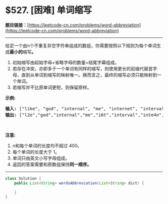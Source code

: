 # $527. [困难] 单词缩写

**题目链接：**[https://leetcode-cn.com/problems/word-abbreviation](https://leetcode-cn.com/problems/word-abbreviation)

---

<div class="content__1Y2H">
 <div class="notranslate">
  <p>给定一个由n个不重复非空字符串组成的数组，你需要按照以下规则为每个单词生成<strong>最小的</strong>缩写<strong>。</strong></p> 
  <ol> 
   <li>初始缩写由起始字母+省略字母的数量+结尾字幕组成。</li> 
   <li>若存在冲突，亦即多于一个单词有同样的缩写，则使用更长的前缀代替首字母，直到从单词到缩写的映射唯一。换而言之，最终的缩写必须只能映射到一个单词。</li> 
   <li>若缩写并不比原单词更短，则保留原样。</li> 
  </ol> 
  <p><strong>示例:</strong></p> 
  <pre class="language-text"><strong>输入:</strong> ["like", "god", "internal", "me", "internet", "interval", "intension", "face", "intrusion"]
<strong>输出:</strong> ["l2e","god","internal","me","i6t","interval","inte4n","f2e","intr4n"]
</pre> 
  <p>&nbsp;</p> 
  <p><strong>注意:</strong></p> 
  <ol> 
   <li>n和每个单词的长度均不超过 400。</li> 
   <li>每个单词的长度大于 1。</li> 
   <li>单词只由英文小写字母组成。</li> 
   <li>返回的答案需要和原数组保持<strong>同一顺序。</strong></li> 
  </ol> 
 </div>
</div>

---

```java
class Solution {
    public List<String> wordsAbbreviation(List<String> dict) {
        
    }
}
```